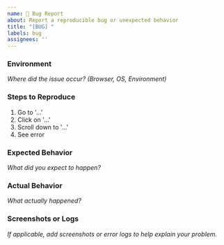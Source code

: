 ```yaml
---
name: 🐛 Bug Report
about: Report a reproducible bug or unexpected behavior
title: "[BUG] "
labels: bug
assignees: ''
---
```


### Environment
_Where did the issue occur? (Browser, OS, Environment)_

### Steps to Reproduce
1. Go to '...'
2. Click on '...'
3. Scroll down to '...'
4. See error

### Expected Behavior
_What did you expect to happen?_

### Actual Behavior
_What actually happened?_

### Screenshots or Logs
_If applicable, add screenshots or error logs to help explain your problem._
